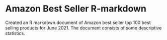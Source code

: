 # Amazon Best Seller R-markdown
Created an R markdown document of Amazon best seller top 100 best selling products for June 2021. The document consists of some descriptive statistics.
